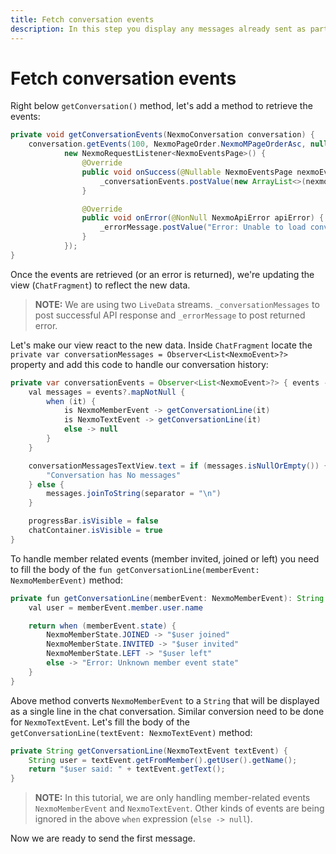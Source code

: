```yaml
---
title: Fetch conversation events
description: In this step you display any messages already sent as part of this Conversation
---
```


# Fetch conversation events

Right below  `getConversation()` method, let's add a method to retrieve the events:

```java
private void getConversationEvents(NexmoConversation conversation) {
    conversation.getEvents(100, NexmoPageOrder.NexmoMPageOrderAsc, null,
            new NexmoRequestListener<NexmoEventsPage>() {
                @Override
                public void onSuccess(@Nullable NexmoEventsPage nexmoEventsPage) {
                    _conversationEvents.postValue(new ArrayList<>(nexmoEventsPage.getPageResponse().getData()));
                }

                @Override
                public void onError(@NonNull NexmoApiError apiError) {
                    _errorMessage.postValue("Error: Unable to load conversation events " + apiError.getMessage());
                }
            });
}
```

Once the events are retrieved (or an error is returned), we're updating the view (`ChatFragment`) to reflect the new data.

> **NOTE:** We are using two `LiveData` streams. `_conversationMessages` to post successful API response and `_errorMessage` to post returned error.

Let's make our view react to the new data. Inside `ChatFragment` locate the `private var conversationMessages = Observer<List<NexmoEvent>?>` property and add this code to handle our conversation history:

```java
private var conversationEvents = Observer<List<NexmoEvent>?> { events ->
    val messages = events?.mapNotNull {
        when (it) {
            is NexmoMemberEvent -> getConversationLine(it)
            is NexmoTextEvent -> getConversationLine(it)
            else -> null
        }
    }

    conversationMessagesTextView.text = if (messages.isNullOrEmpty()) {
        "Conversation has No messages"
    } else {
        messages.joinToString(separator = "\n")
    }

    progressBar.isVisible = false
    chatContainer.isVisible = true
}
```

To handle member related events (member invited, joined or left) you need to fill the body of the `fun getConversationLine(memberEvent: NexmoMemberEvent)` method:

```java
private fun getConversationLine(memberEvent: NexmoMemberEvent): String {
    val user = memberEvent.member.user.name

    return when (memberEvent.state) {
        NexmoMemberState.JOINED -> "$user joined"
        NexmoMemberState.INVITED -> "$user invited"
        NexmoMemberState.LEFT -> "$user left"
        else -> "Error: Unknown member event state"
    }
}
```

Above method converts `NexmoMemberEvent` to a `String` that will be displayed as a single line in the chat conversation. Similar conversion need to be done for `NexmoTextEvent`. Let's fill the body of the `getConversationLine(textEvent: NexmoTextEvent)` method:

```java
private String getConversationLine(NexmoTextEvent textEvent) {
    String user = textEvent.getFromMember().getUser().getName();
    return "$user said: " + textEvent.getText();
}
```

> **NOTE:** In this tutorial, we are only handling member-related events `NexmoMemberEvent` and `NexmoTextEvent`. Other kinds of events are being ignored in the above `when` expression (`else -> null`).

Now we are ready to send the first message.
